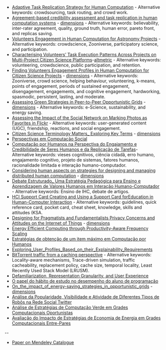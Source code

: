 * [Adaptive Task Replication Strategy for Human Computation](Adaptive%20Task%20Replication%20Strategy%20for%20Human%20Computation.pdf) - Alternative keywords: crowdsourcing, task routing, and crowd work.
* [Agreement-based credibility assessment and task replication in human computation systems](Agreement-based%20credibility%20assessment%20and%20task%20replication%20in%20human%20computation%20systems.pdf) - [dimensions](https://badge.dimensions.ai/details/id/pub.1104137831)  - Alternative keywords: believability, inter-rater agreement, quality, ground truth, human error, pareto front, and replicas saving. 
* [Volunteers Engagement in Human Computation for Astronomy Projects](Volunteers%20Engagement%20in%20Human%20Computation%20for%20Astronomy%20Projects.pdf) - Alternative keywords: crowdscience, Zooniverse, participatory science, and participation.
* [Characterising Volunteers’ Task Execution Patterns Across Projects on Multi-Project Citizen Science Platforms](Characterising%20Volunteers%E2%80%99%20Task%20Execution%20Patterns%20Across%20Projects%20on%20Multi-Project%20Citizen%20Science%20Platforms.pdf)-[altmetric](https://dimensions.altmetric.com/details/69321049) - Alternative keywords: volunteering, crowdscience, public participation, and retention.
* [Finding Volunteers Engagement Profiles in Human Computation for Citizen Science Projects](https://doi.org/10.15346/hc.v1i2.12) - [dimensions](https://badge.dimensions.ai/details/id/pub.1067741254) - Alternative keywords: Zooniverse, crowd science, helping behaviour, volunteering, k-means, points of engagement, periods of sustained engagement, disengagement, engagements, and cognitive engagement, hardworking,  spasmodic,  persistent,  lasting, and  moderate.
* [Assessing Green Strategies in Peer-to-Peer Opportunistic Grids](Assessing%20Green%20Strategies%20in%20Peer-to-Peer%20Opportunistic%20Grids.pdf) - [dimensions](https://badge.dimensions.ai/details/id/pub.1021169647) - Alternative keywords: e-Science, sustainability, and energy saving.
* [Assessing the Impact of the Social Network on Marking Photos as Favorites in Flickr](Assessing%20the%20Impact%20of%20the%20Social%20Network%20on%20Marking%20Photos%20as%20Favorites%20in%20Flickr.pdf) - Alternative keywords: user-generated content (UGC), friendship, reactions, and social engagement.
* [Citizen Science Terminology Matters_ Exploring Key Terms](http://doi.org/10.5334/cstp.96) - [dimensions](https://badge.dimensions.ai/details/id/pub.1085864064)
* [Perspectivas em Computação Social](Perspectivas%20em%20Computa%C3%A7%C3%A3o%20Social.pdf)
* [Computação por Humanos na Perspectiva do Engajamento e Credibilidade de Seres Humanos e da Replicação de Tarefas](Computa%C3%A7%C3%A3o%20por%20Humanos%20na%20Perspectiva%20do%20Engajamento%20e%20Credibilidade%20de%20Seres%20Humanos%20e%20da%20%20Replica%C3%A7%C3%A3o%20de%20Tarefas.pdf)- Alternative keywords: vieses cognitivos, ciência cidadã, erro humano, engajamento cognitivo, projeto de sistemas, fatores humanos, racionalidade limitada e interação humano-computador.
* [Considering human aspects on strategies for designing and managing distributed human computation](https://doi.org/10.1186/s13174-014-0010-4) - [dimensions](https://badge.dimensions.ai/details/id/pub.1035486143)
* [Debate Estruturado_ Uma Estratégia Pedagógica para Ensino e Aprendizagem de Valores Humanos em Interação Humano-Computador](https://doi.org/10.5753/ihc.2018.4209) - Alternative keywords: Ensino de IHC, debate de artigos.
* [HCI Support Card Creating and Using a Support Card forEducation in Human-Computer Interaction](https://doi.org/10.5753/ihc.2019.8409) - Alternative keywords: guidelines, quick reference card, pocket card, cheat sheet, knowledge, skills and attitudes (KSA.
* [Designing for Pragmatists and Fundamentalists Privacy Concerns and Attitudes on the Internet of Things](Designing_for_Pragmatists_and_Fundamentalists_Privacy_Concerns_and_Attitudes_on_the_Internet_of_Things.pdf) - [dimensions](https://badge.dimensions.ai/details/id/pub.1101303581)
* [Energy Efficient Computing through Productivity-Aware Frequency Scaling](Energy%20Efficient%20Computing%20through%20Productivity-Aware%20Frequency%20Scaling.pdf)
* [Estratégias de obtenção de um item máximo em Computação por Humanos](Estrat%C3%A9gias%20de%20obten%C3%A7%C3%A3o%20de%20um%20item%20m%C3%A1ximo%20em%20Computa%C3%A7%C3%A3o%20por%20Humanos.pdf)
* [Exploring_User_Profiles_Based_on_their_Explainability_Requirements](Exploring_User_Profiles_Based_on_their_Explainability_Requirements.pdf)
* [BitTorrent traffic from a caching perspective](https://doi.org/10.1007/s13173-013-0112-z) - Alternative keywords: Locality-aware mechanisms, Trace-driven simulation, traffic cacheability, replacement policy, cache size, temporal locality, Least Recently Used Stack Model (LRUSM).
* [Defamiliarization, Representation Granularity, and User Experience](Defamiliarization%2C%20Representation%20Granularity%2C%20and%20User%20Experience.pdf)
* [O papel do hábito de estudo no desempenho do aluno de programação](O%20papel%20do%20h%C3%A1bito%20de%20estudo%20no%20desempenho%20do%20aluno%20de%20programa%C3%A7%C3%A3o.pdf)
* [On_the_impact_of_energy-saving_strategies_in_opportunistic_grids](On_the_impact_of_energy-saving_strategies_in_opportunistic_grids.pdf) - [dimensions](https://badge.dimensions.ai/details/id/pub.1093417461)
* [Análise da Popularidade, Visibilidade e Atividade de Diferentes Tipos de Robôs na Rede Social Twitter](An%C3%A1lise%20da%20Popularidade%2C%20Visibilidade%20e%20Atividade%20de%20Diferentes%20Tipos%20de%20Rob%C3%B4s%20na%20Rede%20Social%20Twitter.pdf)
* [Análise de Estratégias de Computação Verde em Grades Computacionais Oportunistas](An%C3%A1lise%20de%20Estrat%C3%A9gias%20de%20Computa%C3%A7%C3%A3o%20Verde%20em%20Grades%20Computacionais%20Oportunistas.pdf)
* [Avaliação do Impacto de Estratégias de Economia de Energia em Grades Computacionais Entre-Pares](Avalia%C3%A7%C3%A3o%20do%20Impacto%20de%20Estrat%C3%A9gias%20de%20Economia%20de%20Energia%20em%20Grades%20Computacionais%20Entre-Pares.pdf)

--

* [Paper on Mendeley Catalogue](mendeleyCatalog.md)